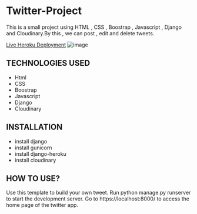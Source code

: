 # Twitter-Project

This is a small project using HTML , CSS , Boostrap , Javascript , Django and Cloudinary.By this , we can post , edit and delete tweets.

[Live Heroku Deployment](https://twitter-sana-clone.herokuapp.com/)
![image](https://user-images.githubusercontent.com/75503213/114295617-31045100-9a5b-11eb-8605-a9e68fc0b174.png)

## TECHNOLOGIES USED

* Html
* CSS
* Boostrap
* Javascript
* Django
* Cloudinary   

## INSTALLATION

* install django
* install gunicorn
* install django-heroku
* install cloudinary

## HOW TO USE?

Use this template to build your own tweet.
Run python manage.py runserver to start the development server.
Go to https://localhost:8000/ to access the home page of the twitter app.



